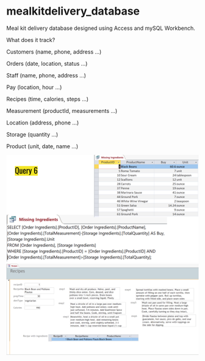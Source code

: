 # mealkitdelivery_database

Meal kit delivery database designed using Access and mySQL Workbench. 

What does it track?

Customers (name, phone, address ...)

Orders (date, location, status ...)

Staff (name, phone, address ...)

Pay (location, hour ...)

Recipes (time, calories, steps ...)

Measurement (productId, measurements ...)

Location (address, phone ...)

Storage (quantity ...)

Product (unit, date, name ...)

![alt text](https://github.com/weibanghuang/mealkitdelivery_database/blob/main/query.png)
![alt text](https://github.com/weibanghuang/mealkitdelivery_database/blob/main/recipe.png)